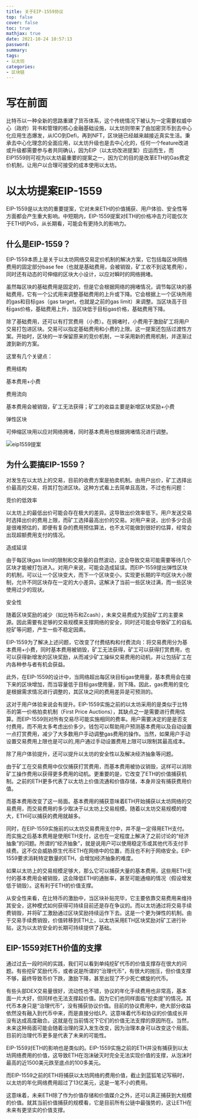 ```yaml
---
title: 关于EIP-1559协议
top: false
cover: false
toc: true
mathjax: true
date: 2021-10-24 10:57:13
password:
summary:
tags:
- 以太坊
categories:
- 区块链
---
```


# 写在前面
比特币以一种全新的思路重建了货币体系，这个传统情况下被认为一定需要权威中心（政府）背书和管理的核心金融基础设施，以太坊则带来了由加密货币到去中心化应用生态爆发，从ICO到Defi，再到NFT，区块链已经越来越接近真实生活。秉承去中心化理念的全面应用，以太坊升级也是去中心化的，任何一个feature改进或升级都需要参与者共同确认，因为EIP（以太坊改进提案）应运而生，而EIP1559则可视为以太坊最重要的提案之一，因为它的目的是改革ETH的Gas费定价机制，让用户以合理可接受的成本使用以太坊。

# 以太坊提案EIP-1559
EIP-1559是以太坊的重要提案，它对未来ETH的价值捕获、用户体验、安全性等方面都会产生重大影响。中短期内，EIP-1559提案对ETH的价格冲击力可能仅次于ETH的PoS，从长期看，可能会有更持久的影响力。

## 什么是EIP-1559？
EIP-1559本质上是关于以太坊网络交易定价机制的解决方案，它包括每区块网络费用的固定部分base fee（也就是基础费用，会被销毁，矿工收不到这笔费用），同时还有动态的可伸缩的区块大小设计，以应对瞬时的网络拥堵。

虽然每区块的基础费用是固定的，但是它会根据网络的拥堵情况，调节每区块的基础费用，它有一个公式用来调整基础费用的上升或下降。它会根据上一个区块所用的gas和目标gas（gas target，也就是之前的gas limit）来调整。当区块高于目标gas价格，基础费用上升，当区块低于目标gas价格，基础费用下降。

除了基础费用，还可以有打赏费用（小费）。在拥堵时，小费用于激励矿工将用户交易打包进区块。交易可以指定基础费用和小费的上限。这一提案还包括过渡性方案。开始时，区块的一半保留原来的竞价机制，一半采用新的费用机制，并逐渐过渡到新的方案。

这里有几个关键点：

费用结构

基本费用+小费

费用流向

基本费用会被销毁，矿工无法获得；矿工的收益主要是新增区块奖励+小费

弹性区块

可伸缩区块用以应对网络拥堵，同时基本费用也根据拥堵情况进行调整。

![eip1559提案](eip1559.jpeg)

## 为什么要搞EIP-1559？
对发生在以太坊上的交易，目前的收费方案是拍卖机制。由用户出价，矿工选择出价最高的交易，将其打包进区块。这种方式看上去简单且高效，不过也有问题：

竞价的低效率

以太坊上的最低出价可能会存在极大的差异。这导致出价效率低下。用户发送交易时选择出价的费用上限，而矿工选择最高出价的交易。对用户来说，出价多少合适是很难预估的，即便有复杂的费用预估算法，也不太可能做到很好的估算，经常会出现超额费用支付的情况。

造成延误

由于每区块gas limit的限制和交易量的自然波动，这会导致交易可能需要等待几个区块才能被打包进入。对用户来说，可能会造成延误。而EIP-1559提出弹性区块的机制，可以让一个区块变大，而下一个区块变小，实现更长期的平均区块大小限制，允许不同区块存在一定的大小差异。这解决了当前一些区块过满，而一些区块使用过少的现状。

安全性

随着区块奖励的减少（如比特币和Zcash），未来交易费成为奖励矿工的主要来源。因此需要有足够的交易规模来支撑网络的安全，同时还可能会导致矿工的自私挖矿等问题，产生一些不稳定因素。

EIP-1559为了解决上述问题，它改变了付费结构和付费流向：将交易费用分为基本费用+小费，同时基本费用被销毁，矿工无法获得，矿工可以获得打赏费用，也可以获得新增发的区块奖励，从而减少矿工操纵交易费用的动机，并让包括矿工在内各种参与者有机会获益。

此外，在EIP-1559的设计中，当网络超出每区块目标gas使用量，基本费用会在接下来的区块增加，而当容量低于目标gas使用量，则下降。因此，gas费用的变化是根据需求情况进行调整的，其区块之间的费用差异是可预测的。

这对于用户体验来说会有提升。EIP-1559实施之前的以太坊采用的是类似于比特币的第一价格拍卖机制（First Price Auctions），其缺点之一是需要进行费用估算。而EIP-1559则对所有交易尽可能实施相同的费率。用户需要决定的是是否支付费用，而不用太多考虑出价多少。钱包可以帮助用户预测基本费用以及自动设置一点打赏费用，减少了大多数用户手动调整gas费用的操作。当然，如果用户手动设置交易费用上限也是可以的,用户通过手动设置费用上限可以限制其最高成本。

除了用户体验提升，还可以提升以太坊的安全性以及解决经济抽象等问题。

由于矿工在交易费用中仅仅捕获打赏费用，而基本费用被协议销毁，这样可以消除矿工操作费用以获得更多费用的动机。更重要的是，它改变了ETH的价值捕获机制。之前的ETH更多代表了以太坊上价值流通和价值存储，本身并没有捕获费用价值。

而基本费用改变了这一局面。基本费用的捕获意味着ETH开始捕获以太坊网络的交易费用，而交易费用的多少取决于以太坊上交易规模。随着以太坊交易规模的增大，ETH可以捕获的费用就越多。

同时，在EIP-1559实施前的以太坊交易费用支付中，并不是一定得用ETH支付。而实施之后基本费用是使用ETH支付，这也在一定程度上解决了之前讨论的“经济抽象”的问题。所谓的“经济抽象”，就是说用户可以使用稳定币或其他代币支付手续费。这不仅会威胁原生代币ETH在网络中的位置，而且也不利于网络安全。EIP-1559要求消耗特定数量的ETH，会增加经济抽象的难度。

如果以太坊上的交易规模足够大，那么它可以捕获大量的基本费用，这些用ETH支付的基本费用会被销毁，这会降低ETH的通胀率，甚至可能通缩的情况（假设增发低于销毁）。这有利于ETH的价值支撑。

从安全性来看，在比特币的激励中，当区块补贴完毕，它主要依靠交易费用来维持其安全，这种模式如何获得可持续目前还是存在争议的。而以太坊通过将交易手续费销毁，并将矿工激励通过区块奖励持续运作下去。这是一个更为弹性的机制。由于交易手续费销毁，价值转移到ETH上，以太坊采用ETH区块奖励对矿工进行补贴，这为以太坊安全的长期可持续提供了基础。

## EIP-1559对ETH价值的支撑
通过过去一段时间的实践，我们可以看到单纯挖矿代币的价值支撑存在很大的问题。有些挖矿奖励代币，或者说是所谓的“治理代币”，有很大的抛压，但价值支撑不够，最终导致币价下跌，激励下降，甚至出现了不少死亡螺旋的代币。

有些头部DEX交易量很好，流动性也不错，协议的年化手续费用也非常高，基本面一片大好，但同样也无法支撑起价值。因为它们也同样面临“挖卖提”的情况。其代币本身只是“治理代币”，没有捕获协议价值。目前的协议费用中，绝大部分收益依然没有融入到代币中来，而是直接分给LP。这意味着代币和协议的价值成长并没有达成高度融合。这就是在当前情况下它们的价值无法支撑的原因所在。当然，未来这种局面可能会随着治理的深入发生改变，因为治理本身可以改变这个局面。目前的治理代币更多是代表了未来的可能性。

EIP-1559对ETH的影响也是类似的。EIP-1559实施之前的ETH并没有捕获到以太坊网络费用的价值，这导致ETH在泡沫破灭时完全无法实现价值的支撑，从泡沫时最高的近1500美元跌至底点的100多美元。

而EIP-1559之前的ETH将捕获以太坊网络的费用价值，截止到蓝狐笔记写稿时，以太坊的年化网络费用超过了13亿美元，这是一笔不小的费用。

这意味着，未来ETH除了作为价值存储和价值媒介之外，还可以真正捕获到大规模的价值。就其当前价值捕获的规模看，它是目前所有公链中最强势的，这让ETH在未来有更坚实的价值支撑。


